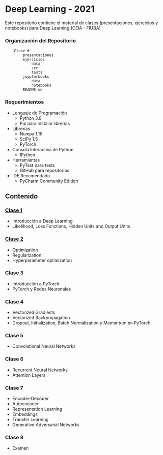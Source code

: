 # Deep Learning - 2021
Este repositorio contiene el material de clases (presentaciones, ejercicios y notebooks) para Deep Learning (CEIA - FIUBA)

### Organización del Repositorio

``` 
    Clase #
        presentaciones
        ejercicios
            data
            src
            tests
        juypterbooks
            data
            notebooks
        README.md
```

### Requerimientos
* Lenguaje de Programación
    * Python 3.8
    * Pip para instalar librerías
* Librerías
    * Numpy 1.18
    * SciPy 1.5
    * PyTorch
* Consola Interactiva de Python 
    * IPython
* Herramientas
    * PyTest para tests
    * GitHub para repositorios
* IDE Recomendado 
    * PyCharm Community Edition    

## Contenido

### [Clase 1](clase_1/README.md) 
* Introducción a Deep Learning
* Likelihood, Loss Functions, Hidden Units and Output Units

### [Clase 2](clase_2/README.md)
* Optimization
* Regularization
* Hyperparameter optimization

### [Clase 3](clase_3/README.md)
* Introducción a PyTorch
* PyTorch y Redes Neuronales

### [Clase 4](clase_4/README.md)
* Vectorized Gradients
* Vectorized Backpropagation
* Dropout, Initialization, Batch Normalization y Momentum en PyTorch

### Clase 5
* Convolutional Neural Networks
    
### Clase 6
* Recurrent Neural Networks
* Attention Layers

### Clase 7
* Encoder-Decoder
* Autoencoder
* Representation Learning 
* Embeddings 
* Transfer Learning
* Generative Adversarial Networks

### Clase 8
* Examen 